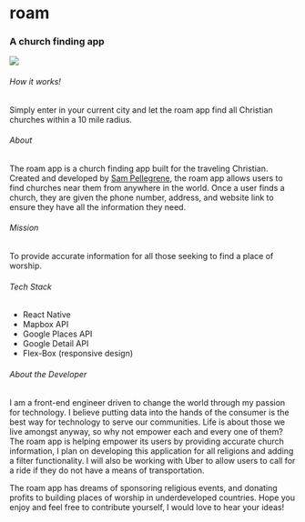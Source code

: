 # roam
### A church finding app
![](http://www.giphy.com/gifs/d1E2NkOxrXiFVunK)

###### How it works!
Simply enter in your current city and let the roam app find all Christian churches within a 10 mile radius.

###### About
The roam app is a church finding app built for the traveling Christian. Created and developed by [Sam Pellegrene]('http://sammypelly.com/'), the roam app allows users to find churches near them from anywhere in the world.
Once a user finds a church, they are given the phone number, address, and website link to ensure they have all the information they need.

###### Mission
To provide accurate information for all those seeking to find a place of worship.

###### Tech Stack

* React Native
* Mapbox API
* Google Places API
* Google Detail API
* Flex-Box (responsive design)


###### About the Developer
I am a front-end engineer driven to change the world through my passion for technology. I believe putting data into the hands of the consumer is the best way for technology to serve our communities. Life is about those we live amongst anyway, so why not empower each and every one of them? The roam app is helping empower its users by providing accurate church information, I plan on developing this application for all religions and adding a filter functionality. I will also be working with Uber to allow users to call for a ride if they do not have a means of transportation.

The roam app has dreams of sponsoring religious events, and donating profits to building places of worship in underdeveloped countries. Hope you enjoy and feel free to contribute yourself, I would love to hear your ideas!
